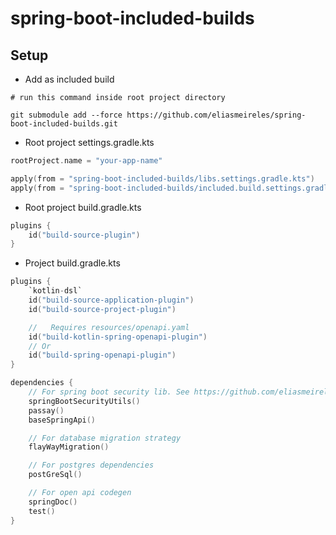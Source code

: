 # spring-boot-included-builds

## Setup

- Add as included build

```shell
# run this command inside root project directory

git submodule add --force https://github.com/eliasmeireles/spring-boot-included-builds.git 
```

- Root project settings.gradle.kts

````kotlin
rootProject.name = "your-app-name"

apply(from = "spring-boot-included-builds/libs.settings.gradle.kts")
apply(from = "spring-boot-included-builds/included.build.settings.gradle.kts")

````

- Root project build.gradle.kts

```kotlin
plugins {
    id("build-source-plugin")
}
```

- Project build.gradle.kts

```kotlin
plugins {
    `kotlin-dsl`
    id("build-source-application-plugin")
    id("build-source-project-plugin")

    //   Requires resources/openapi.yaml
    id("build-kotlin-spring-openapi-plugin")
    // Or
    id("build-spring-openapi-plugin")
}

dependencies {
    // For spring boot security lib. See https://github.com/eliasmeireles/spring-boot-security-util
    springBootSecurityUtils()
    passay()
    baseSpringApi()

    // For database migration strategy
    flayWayMigration()

    // For postgres dependencies
    postGreSql()

    // For open api codegen 
    springDoc()
    test()
}
```

